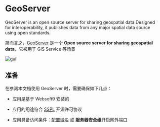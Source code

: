 # GeoServer

GeoServer is an open source server for sharing geospatial data.Designed for interoperability, it publishes data from any major spatial data source using open standards.

简而言之，[GeoServer](https://geoserver.org/) 是一个 **Open source server for sharing geospatial data**，它被用于 GIS Service  等场景


![gui](https://libs.websoft9.com/Websoft9/DocsPicture/zh/geoserver/geoserver-gui-websoft9.png)


## 准备

在参阅本文档使用 GeoServer 时，需要确保如下几点：

- 应用是基于 Websoft9 安装的

- 应用的用途符合 [SSPL](https://www.mongodb.com/licensing/server-side-public-license) 开源许可协议

- 应用具备访问条件：[配置域名](./guide/appsetdomain) 或 **服务器安全组**开启网外端口